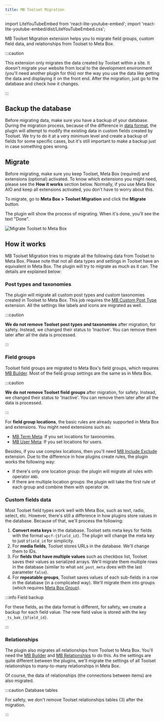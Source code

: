 ```yaml
---
title: MB Toolset Migration
---
```


import LiteYouTubeEmbed from 'react-lite-youtube-embed';
import 'react-lite-youtube-embed/dist/LiteYouTubeEmbed.css';

MB Toolset Migration extension helps you to migrate field groups, custom field data, and relationships from Toolset to Meta Box.

:::caution

This extension only migrates the data created by Toolset within a site. It doesn't migrate your website from local to the development environment (you'll need another plugin for this) nor the way you use the data like getting the data and displaying it on the front end. After the migration, just go to the database and check how it changes.

:::

## Backup the database

Before migrating data, make sure you have a backup of your database. During the migration process, because of the difference in [data format](/database/), the plugin will attempt to modify the existing data in custom fields created by Toolset. We try to do it at a very minimum level and create a backup of fields for some specific cases, but it's still important to make a backup just in case something goes wrong.

## Migrate

Before migrating, make sure you keep Toolset, Meta Box (required) and extensions (optional) activated. To know which extensions you might need, please see the **How it works** section below. Normally, if you use Meta Box AIO and keep all extensions activated, you don't have to worry about this.

To migrate, go to **Meta Box > Toolset Migration** and click the **Migrate** button.

The plugin will show the process of migrating. When it's done, you'll see the text "Done".

![Migrate Toolset to Meta Box](https://i.imgur.com/2rxOfzu.png)

## How it works

MB Toolset Migration tries to migrate all the following data from Toolset to Meta Box. Please note that not all data types and settings in Toolset have an equivalent in Meta Box. The plugin will try to migrate as much as it can. The details are explained below:

### Post types and taxonomies

The plugin will migrate all custom post types and custom taxonomies created in Toolset to Meta Box. This job requires the [MB Custom Post Type](/extensions/mb-custom-post-type/) extension. All the settings like labels and icons are migrated as well.

:::caution

**We do not remove Toolset post types and taxonomies** after migration, for safety. Instead, we changed their status to 'Inactive'. You can remove them later after all the data is processed.

:::

### Field groups

Toolset field groups are migrated to Meta Box's field groups, which requires [MB Builder](/extensions/meta-box-builder/). Most of the field group settings are the same as in Meta Box.

:::caution

**We do not remove Toolset field groups** after migration, for safety. Instead, we changed their status to 'Inactive'. You can remove them later after all the data is processed.

:::

For **field group locations**, the basic rules are already supported in Meta Box and extensions. You might need extensions such as:

- [MB Term Meta](/extensions/mb-term-meta/): If you set locations for taxonomies.
- [MB User Meta](/extensions/mb-user-meta/): If you set locations for users.

Besides, if you use complex locations, then you'll need [MB Include Exclude](/extensions/meta-box-include-exclude/) extension. Due to the difference in how plugins create rules, the plugin works the following way:

- If there's only one location group: the plugin will migrate all rules with operator `AND`.
- If there are multiple location groups: the plugin will take the first rule of each group and combine them with operator `OR`.

### Custom fields data

Most Toolset field types work well with Meta Box, such as text, radio, select, etc. However, there's still a difference in how plugins store values in the database. Because of that, we'll process the following:

1. **Convert meta keys** in the database. Toolset sets meta keys for fields with the format `wpcf-{$field_id}`. The plugin will change the meta key to just `$field_id` for simplicity.
2. For **media fields**, Toolset stores URLs in the database. We'll change them to IDs.
2. For **fields that have multiple values** such as checkbox list, Toolset saves their values as serialized arrays. We'll migrate them multiple rows in the database (similar to what `add_post_meta` does with the last parameter `false`).
3. For **repeatable groups**, Toolset saves values of each sub-fields in a row in the database (in a complicated way). We'll migrate them into groups (which requires [Meta Box Group](/extensions/meta-box-group/)).

:::info Field backup

For these fields, as the data format is different, for safety, we create a backup for each field value. The new field value is stored with the key `_ts_bak_{$field_id}`.

:::

### Relationships

The plugin also migrates all relationships from Toolset to Meta Box. You'll need the [MB Builder](/extensions/meta-box-builder/) and [MB Relationships](/extensions/mb-relationships/) to do this. As the settings are quite different between the plugins, we'll migrate the settings of all Toolset relationships to many-to-many relationships in Meta Box.

Of course, the data of relationships (the connections between items) are also migrated.

:::caution Database tables

For safety, we don't remove Toolset relationships tables (3) after the migration.

:::